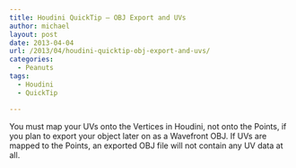```yaml
---
title: Houdini QuickTip – OBJ Export and UVs
author: michael
layout: post
date: 2013-04-04
url: /2013/04/houdini-quicktip-obj-export-and-uvs/
categories:
  - Peanuts
tags:
  - Houdini
  - QuickTip

---
```

You must map your UVs onto the Vertices in Houdini, not onto the Points, if you plan to export your object
later on as a Wavefront OBJ. If UVs are mapped to the Points, an exported OBJ file will not contain any UV data at all.